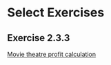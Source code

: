 Select Exercises
================

Exercise 2.3.3
--------------
[Movie theatre profit calculation](http://htdp.org/2003-09-26/Book/curriculum-Z-H-5.html#node_thm_2.3.3)
